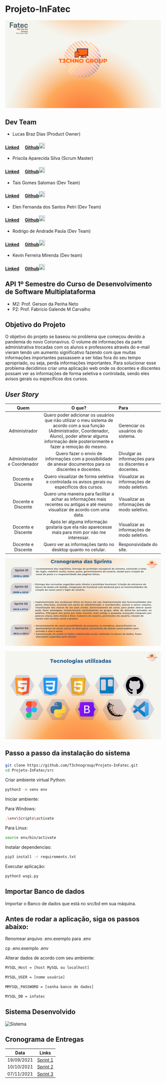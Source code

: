 # Projeto-InFatec
![Equipe T3chnoGroup](./imagens/1.png)

## Dev Team

* Lucas Braz Dias (Product Owner)
#### [Linked](https://www.linkedin.com/in/lucas-braz-dias/)<img src="https://raw.githubusercontent.com/marciosousa4/GEOFPI---Projeto-Integrador/master/Loading%20images/download.png" width="15" height="15" /> [Github](https://github.com/lucasbdias)<img src="https://raw.githubusercontent.com/marciosousa4/GEOFPI---Projeto-Integrador/master/Loading%20images/GitHub-Mark.png" width="20" height="20" />



* Priscila Aparecida Silva (Scrum Master)
#### [Linked](https://www.linkedin.com/in/priscilasilva1801/)<img src="https://raw.githubusercontent.com/marciosousa4/GEOFPI---Projeto-Integrador/master/Loading%20images/download.png" width="15" height="15" /> [Github](https://github.com/prsilva)<img src="https://raw.githubusercontent.com/marciosousa4/GEOFPI---Projeto-Integrador/master/Loading%20images/GitHub-Mark.png" width="20" height="20" />


* Tais Gomes Salomao (Dev Team)
#### [Linked](https://www.linkedin.com/in/tais-salomao)<img src="https://raw.githubusercontent.com/marciosousa4/GEOFPI---Projeto-Integrador/master/Loading%20images/download.png" width="15" height="15" /> [Github](https://github.com/taissalomao)<img src="https://raw.githubusercontent.com/marciosousa4/GEOFPI---Projeto-Integrador/master/Loading%20images/GitHub-Mark.png" width="20" height="20" />


* Elen Fernanda dos Santos Petri (Dev Team)
#### [Linked](https://www.linkedin.com/in/elen-petri/)<img src="https://raw.githubusercontent.com/marciosousa4/GEOFPI---Projeto-Integrador/master/Loading%20images/download.png" width="15" height="15" /> [Github](https://github.com/elenpetri)<img src="https://raw.githubusercontent.com/marciosousa4/GEOFPI---Projeto-Integrador/master/Loading%20images/GitHub-Mark.png" width="20" height="20" />


* Rodrigo de Andrade Paula (Dev Team)
#### [Linked](https://www.linkedin.com/in/rodrigo-de-andrade-a34605104)<img src="https://raw.githubusercontent.com/marciosousa4/GEOFPI---Projeto-Integrador/master/Loading%20images/download.png" width="15" height="15" /> [Github](https://github.com/RodrigodeAndrade90)<img src="https://raw.githubusercontent.com/marciosousa4/GEOFPI---Projeto-Integrador/master/Loading%20images/GitHub-Mark.png" width="20" height="20" />


* Kevin Ferreira Mirenda (Dev team)
#### [Linked](https://www.linkedin.com/in/kevin-mirenda-a54a64220)<img src="https://raw.githubusercontent.com/marciosousa4/GEOFPI---Projeto-Integrador/master/Loading%20images/download.png" width="15" height="15" /> [Github](https://github.com/KevinFMfatec)<img src="https://raw.githubusercontent.com/marciosousa4/GEOFPI---Projeto-Integrador/master/Loading%20images/GitHub-Mark.png" width="20" height="20" />


## API 1º Semestre do Curso de Desenvolvimento de Software Multiplataforma

* M2: Prof. Gerson da Penha Neto
* P2: Prof. Fabricio Galende M Carvalho



## Objetivo do Projeto
O objetivo do projeto se baseou no problema que começou devido a pandemia do novo Coronavirus. O volume de informações da parte administrativa trocadas com os alunos e professores através do e-mail vieram tendo um aumento significativo fazendo com que muitas informações importantes passassem a ser lidas fora do seu tempo apropriado, ou seja, perda informações importantes. Para solucionar esse problema decidimos criar uma aplicação web onde os docentes e discentes possam ver as informações de forma seletiva e controlada, sendo eles avisos gerais ou específicos dos cursos.


## *User Story*

| Quem | O que? | Para |
|:--------------:  | :----------:|:---------------------------------------------------------|
|    Administrador   | Quero poder adicionar os usuários que irão utilizar o meu sistema de acordo com a sua função (Administrador, Coordenador, Aluno), poder alterar alguma informação dele posteriormente e fazer a remoção do mesmo. | Gerenciar os usuários do sistema.|
|    Administrador e Coordenador   | Quero fazer o envio de informações com a possibilidade de anexar documentos para os discentes e docentes. | Divulgar as informações para os discentes e docentes. |
|    Docente e Discente   | Quero visualizar de forma seletiva e controlada os avisos gerais ou específicos dos cursos. | Visualizar as informações de modo seletivo.|
|    Docente e Discente   | Quero uma maneira para facilitar a achar as informações mais recentes ou antigas e até mesmo visualizar de acordo com uma data.| Visualizar as informações de modo seletivo.|
|    Docente e Discente   | Após ler alguma informação gostaria que ela não aparecesse mais para mim por não me interessar. | Visualizar as informações de modo seletivo.| 
|    Docente e Discente   | Quero ver as informações tanto no desktop quanto no celular. | Responsividade do site. |


![Cronograma](./imagens/3.png)



![Tecnologias](./imagens/4.png)


## Passo a passo da instalação do sistema

```bash
git clone https://github.com/T3chnogroup/Projeto-InFatec.git
cd Projeto-InFatec/src
```

Criar ambiente virtual Python:
```bash
python3 -m venv env
```
Iniciar ambiente:

Para Windows:
```bash
.\env\Scripts\activate
```

Para Linux:
```bash
source env/bin/activate
```

Instalar dependencias:
```bash
pip3 install -r requirements.txt
```

Executar aplicação:
```bash
python3 wsgi.py
```
## Importar Banco de dados
Importar o Banco de dados que está no src/bd em sua máquina.

## Antes de rodar a aplicação, siga os passos abaixo:

Renomear arquivo .env.exemplo para .env

cp .env.exemplo .env

Alterar dados de acordo com seu ambiente:

```bash
MYSQL_Host = [host MySQL ou localhost]
```
```bash
MYSQL_USER = [nome usuário]
```

```bash
MMYSQL_PASSWORD = [senha banco de dados]
```
```bash
MYSQL_DB = infatec
```

## Sistema Desenvolvido 

![Sistema]()

## Cronograma de Entregas

| Data | Links |
| ------ | ------ |
|    19/09/2021    |[Sprint 1](https://github.com/T3chnogroup/Projeto-InFatec/releases/tag/Sprint-01)|
|    10/10/2021    |[Sprint 2](https://github.com/T3chnogroup/Projeto-InFatec/releases/tag/Sprint-02)|
|    07/11/2021    |[Sprint 3](https://github.com/T3chnogroup/Projeto-InFatec/releases/tag/Sprint-03)|
